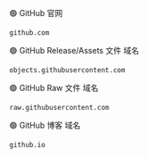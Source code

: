 🟢 GitHub 官网     
```
github.com
```

🟢 GitHub Release/Assets 文件 域名
```
objects.githubusercontent.com
```

🟢 GitHub Raw 文件 域名
```
raw.githubusercontent.com
```

🟢 GitHub 博客 域名
```
github.io
```
